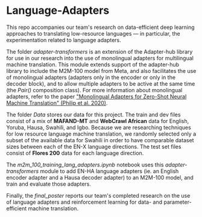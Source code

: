 # Language-Adapters

This repo accompanies our team's research on data-efficient deep learning approaches to translating low-resource languages — in particular, the experimentation related to language adapters.

The folder _adapter-transformers_ is an extension of the Adapter-hub library for use in our research into the use of monolingual adapters for multilingual machine translation. This module extends support of the adapter-hub library to include the M2M-100 model from Meta, and also facilitates the use of monolingual adapters (adapters only in the encoder or only in the decoder block), and to allow multiple adapters to be active at the same time (the _Pair()_ composition class). For more information about monolingual adapters, refer to the paper ["Monolingual Adapters for Zero-Shot Neural Machine Translation" (Philip et al. 2020)](https://aclanthology.org/2020.emnlp-main.361/).

The folder _Data_ stores our data for this project. The train and dev files consist of a mix of **MAFAND-MT** and **WebCrawl African** data for English, Yoruba, Hausa, Swahili, and Igbo. Because we are researching techniques for low resource language machine translation, we randomly selected only a subset of the available data for Swahili in order to have comparable dataset sizes between each of the EN-X language directions. The test set files consist of **Flores 200** data for each language direction.

The _m2m_100_training_lang_adapters.ipynb_ notebook uses this _adapter-transformers_ module to add EN-HA language adapters (ie. an English encoder adapter and a Hausa decoder adapter) to an M2M-100 model, and train and evaluate those adapters.

Finally, the _final_poster_ reports our team's completed research on the use of language adapters and reinforcement learning for data- and parameter-efficient machine translation.
